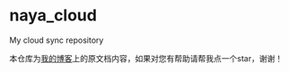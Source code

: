 # naya_cloud
My cloud sync repository

本仓库为[我的博客](https://www.cnblogs.com/nayameow/)上的原文档内容，如果对您有帮助请帮我点一个star，谢谢！
